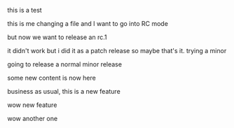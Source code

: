 this is a test


this is me changing a file and I want to go into RC mode

but now we want to release an rc.1

it didn't work but i did it as a patch release so maybe that's it. trying a minor

going to release a normal minor release

some new content is now here

business as usual, this is a new feature

wow new feature

wow another one

